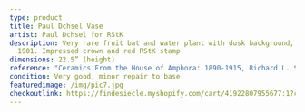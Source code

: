 ```yaml
---
type: product
title: Paul Dchsel Vase
artist: Paul Dchsel for RStK
description: Very rare fruit bat and water plant with dusk background, circa
  1901. Impressed crown and red RStK stamp
dimensions: 22.5” (height)
reference: "Ceramics From the House of Amphora: 1890-1915, Richard L. Scott, 2004, p.127"
condition: Very good, minor repair to base
featuredimage: /img/pic7.jpg
checkoutlink: https://findesiecle.myshopify.com/cart/41922807955677:1?channel=buy_button
---
```


